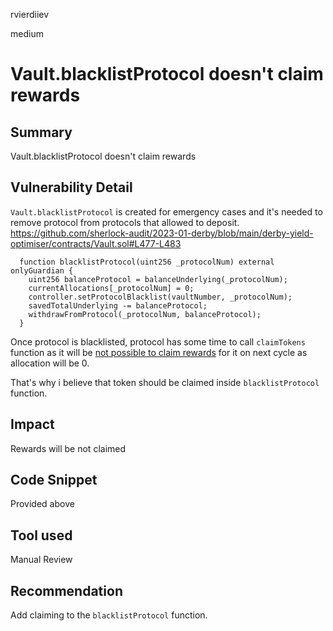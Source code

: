 rvierdiiev

medium

# Vault.blacklistProtocol doesn't claim rewards

## Summary
Vault.blacklistProtocol doesn't claim rewards
## Vulnerability Detail
`Vault.blacklistProtocol` is created for emergency cases and it's needed to remove protocol from protocols that allowed to deposit.
https://github.com/sherlock-audit/2023-01-derby/blob/main/derby-yield-optimiser/contracts/Vault.sol#L477-L483
```solidity
  function blacklistProtocol(uint256 _protocolNum) external onlyGuardian {
    uint256 balanceProtocol = balanceUnderlying(_protocolNum);
    currentAllocations[_protocolNum] = 0;
    controller.setProtocolBlacklist(vaultNumber, _protocolNum);
    savedTotalUnderlying -= balanceProtocol;
    withdrawFromProtocol(_protocolNum, balanceProtocol);
  }
```

Once protocol is blacklisted, protocol has some time to call `claimTokens` function as it will be [not possible to claim rewards](https://github.com/sherlock-audit/2023-01-derby/blob/main/derby-yield-optimiser/contracts/Vault.sol#L407) for it on next cycle as allocation will be 0.

That's why i believe that token should be claimed inside `blacklistProtocol` function.
## Impact
Rewards will be not claimed
## Code Snippet
Provided above
## Tool used

Manual Review

## Recommendation
Add claiming to the `blacklistProtocol` function.